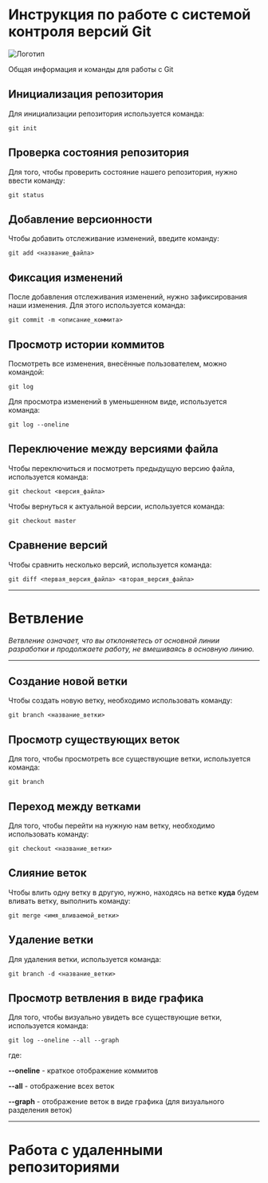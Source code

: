 # Инструкция по работе с системой контроля версий Git

![Логотип](git-logo.png)

Общая информация и команды для работы с Git

## Инициализация репозитория

Для инициализации репозитория используется команда:

    git init

## Проверка состояния репозитория

Для того, чтобы проверить состояние нашего репозитория, нужно ввести команду:

    git status

## Добавление версионности

Чтобы добавить отслеживание изменений, введите команду:

    git add <название_файла>

## Фиксация изменений

После добавления отслеживания изменений, нужно зафиксирования наши изменения. Для этого используется команда:

    git commit -m <описание_коммита>

## Просмотр истории коммитов

Посмотреть все изменения, внесённые пользователем, можно командой:

    git log

Для просмотра изменений в уменьшенном виде, используется команда:

    git log --oneline

## Переключение между версиями файла

Чтобы переключиться и посмотреть предыдущую версию файла, используется команда:

    git checkout <версия_файла>

Чтобы вернуться к актуальной версии, используется команда:

    git checkout master

## Сравнение версий

Чтобы сравнить несколько версий, используется команда:

    git diff <первая_версия_файла> <вторая_версия_файла>
---
# Ветвление

*Ветвление означает, что вы отклоняетесь от основной линии разработки и продолжаете работу, не вмешиваясь в основную линию.*
***

## Создание новой ветки

Чтобы создать новую ветку, необходимо использовать команду:

    git branch <название_ветки>

## Просмотр существующих веток

Для того, чтобы просмотреть все существующие ветки, используется команда:

    git branch

## Переход между ветками

Для того, чтобы перейти на нужную нам ветку, необходимо использовать команду:

    git checkout <название_ветки>

## Слияние веток

Чтобы влить одну ветку в другую, нужно, находясь на ветке __куда__ будем вливать ветку, выполнить команду:

    git merge <имя_вливаемой_ветки>

## Удаление ветки

Для удаления ветки, используется команда:

    git branch -d <название_ветки>

## Просмотр ветвления в виде графика

Для того, чтобы визуально увидеть все существующие ветки, используется команда:

    git log --oneline --all --graph

где:

**--oneline** - краткое отображение коммитов

**--all** - отображение всех веток

**--graph** - отображение веток в виде графика (для визуального разделения веток)

---
# Работа с удаленными репозиториями
